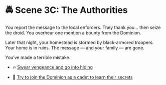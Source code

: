 
# 🚔 Scene 3C: The Authorities

You report the message to the local enforcers. They thank you… then seize the droid. You overhear one mention a bounty from the Dominion.

Later that night, your homestead is stormed by black-armored troopers. Your home is in ruins. The message — and your family — are gone.

You’ve made a terrible mistake.

- 🔥 [Swear vengeance and go into hiding](./scene4F.md)

- 💼 [Try to join the Dominion as a cadet to learn their secrets](./scene4G.md)
